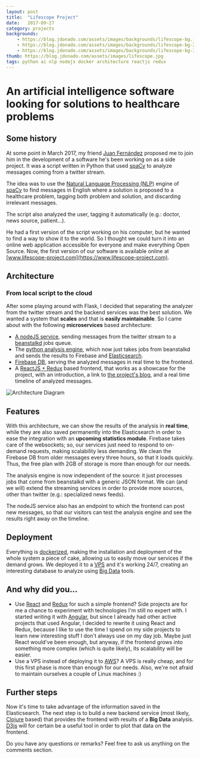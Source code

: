 ```yaml
---
layout: post
title:  "Lifescope Project"
date:   2017-09-27
category: projects
backgrounds:
    - https://blog.jdonado.com/assets/images/backgrounds/lifescope-bg.jpg
    - https://blog.jdonado.com/assets/images/backgrounds/lifescope-bg-2.jpg
    - https://blog.jdonado.com/assets/images/backgrounds/lifescope-bg-3.jpg
thumb: https://blog.jdonado.com/assets/images/lifescope.jpg
tags: python ai nlp nodejs docker architecture reactjs redux
---
```


# An artificial intelligence software looking for solutions to healthcare problems

## Some history

At some point in March 2017, my friend [Juan Fernández](https://www.linkedin.com/in/juanff/) proposed me to join him in the development of a software he's been working on as a side project. It was a script written in Python that used [spaCy](https://spacy.io/) to analyze messages coming from a twitter stream.

The idea was to use the [Natural Language Processing (NLP)](https://en.wikipedia.org/wiki/Natural_language_processing) engine of [spaCy](https://spacy.io/) to find messages in English where a solution is proposed to a healthcare problem, tagging both problem and solution, and discarding irrelevant messages.

The script also analyzed the user, tagging it automatically (e.g.: doctor, news source, patient...).

He had a first version of the script working on his computer, but he wanted to find a way to show it to the world. So I thought we could turn it into an online web application accessible for everyone and make everything Open Source. Now, the first version of our software is available online at [www.lifescope-project.com](https://www.lifescope-project.com).

## Architecture

### From local script to the cloud

After some playing around with Flask, I decided that separating the analyzer from the twitter stream and the backend services was the best solution. We wanted a system that **scales** and that is **easily maintainable**. So I came about with the following **microservices** based architecture:

- [A nodeJS service](https://github.com/fjrd84/health-nlp-node), sending messages from the twitter stream to a [beanstalkd](http://kr.github.io/beanstalkd/) jobs queue.
- The [python analysis engine](https://github.com/fjrd84/health-nlp-analysis), which now just takes jobs from beanstalkd and sends the results to Firebase and [Elasticsearch](https://www.elastic.co/products/elasticsearch).
- [Firebase DB](https://firebase.google.com), serving the analyzed messages in real time to the frontend.
- A [ReactJS + Redux](https://github.com/fjrd84/health-nlp-react) based frontend, that works as a showcase for the project, with an introduction, a link to [the project's blog](http://insights.lifescope-project.com/), and a real time timeline of analyzed messages.

![Architecture Diagram](https://blog.jdonado.com/assets/images/lifescope-architecture.png "Architecture Diagram")

## Features

With this architecture, we can show the results of the analysis in **real time**, while they are also saved permanently into the Elasticsearch in order to ease the integration with an **upcoming statistics module**. Firebase takes care of the websockets; so, our services just need to respond to on-demand requests, making scalability less demanding. We clean the Firebase DB from older messages every three hours, so that it loads quickly. Thus, the free plan with 2GB of storage is more than enough for our needs.

The analysis engine is now independent of the source: it just processes jobs that come from beanstalkd with a generic JSON format. We can (and we will) extend the streaming services in order to provide more sources, other than twitter (e.g.: specialized news feeds).

The nodeJS service also has an endpoint to which the frontend can post new messages, so that our visitors can test the analysis engine and see the results right away on the timeline.

## Deployment

Everything is [dockerized](https://www.docker.com/), making the installation and deployment of the whole system a piece of cake, allowing us to easily move our services if the demand grows. We deployed it to a [VPS](https://en.wikipedia.org/wiki/Virtual_private_server) and it's working 24/7, creating an interesting database to analyze using [Big Data](https://en.wikipedia.org/wiki/Big_data) tools.

## And why did you...

- Use [React](https://facebook.github.io/react/) and [Redux](http://redux.js.org/) for such a simple frontend? Side projects are for me a chance to experiment with technologies I'm still no expert with. I started writing it with [Angular](https://github.com/fjrd84/health-nlp-frontend), but since I already had other active projects that used Angular, I decided to rewrite it using React and Redux, because I like to use the time I spend on my side projects to learn new interesting stuff I don't always use on my day job. Maybe just React would've been enough, but anyway, if the frontend grows into something more complex (which is quite likely), its scalability will be easier.
- Use a VPS instead of deploying it to [AWS](https://aws.amazon.com)? A VPS is really cheap, and for this first phase is more than enough for our needs. Also, we're not afraid to maintain ourselves a couple of Linux machines :)


## Further steps

Now it's time to take advantage of the information saved in the Elasticsearch. The next step is to build a new backend service (most likely, [Clojure](https://clojure.org/) based) that provides the frontend with results of a **Big Data** analysis. [D3js](https://d3js.org/) will for certain be a useful tool in order to plot that data on the frontend.

Do you have any questions or remarks? Feel free to ask us anything on the comments section.
